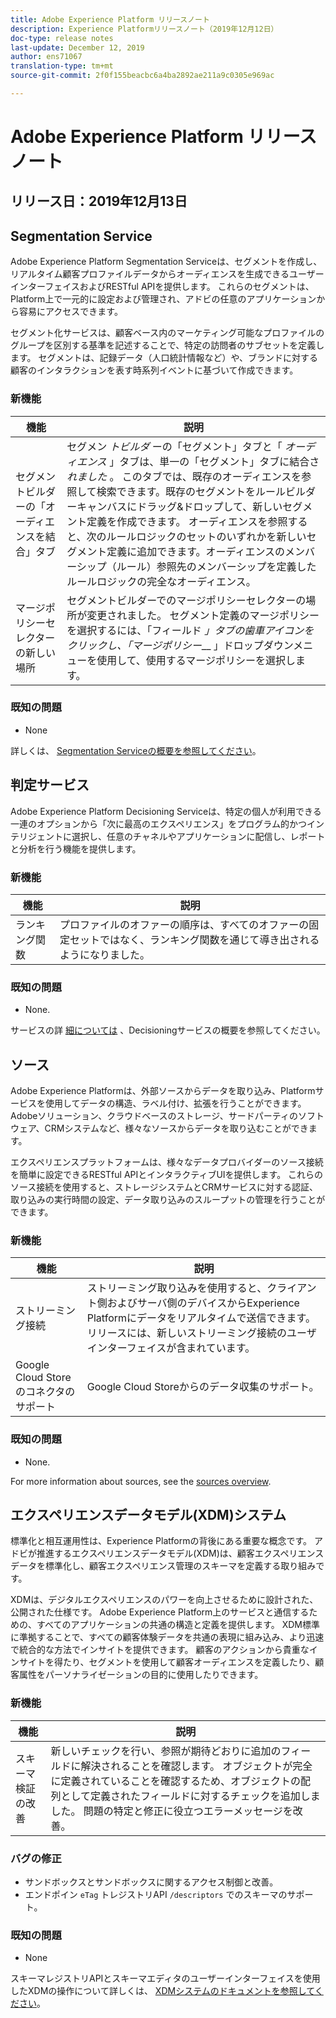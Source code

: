 ```yaml
---
title: Adobe Experience Platform リリースノート
description: Experience Platformリリースノート（2019年12月12日）
doc-type: release notes
last-update: December 12, 2019
author: ens71067
translation-type: tm+mt
source-git-commit: 2f0f155beacbc6a4ba2892ae211a9c0305e969ac

---
```



# Adobe Experience Platform リリースノート

## リリース日：2019年12月13日

## Segmentation Service

Adobe Experience Platform Segmentation Serviceは、セグメントを作成し、リアルタイム顧客プロファイルデータからオーディエンスを生成できるユーザーインターフェイスおよびRESTful APIを提供します。 これらのセグメントは、Platform上で一元的に設定および管理され、アドビの任意のアプリケーションから容易にアクセスできます。

セグメント化サービスは、顧客ベース内のマーケティング可能なプロファイルのグループを区別する基準を記述することで、特定の訪問者のサブセットを定義します。 セグメントは、記録データ（人口統計情報など）や、ブランドに対する顧客のインタラクションを表す時系列イベントに基づいて作成できます。

### 新機能

| 機能 | 説明 |
|--- | ---|
| セグメントビルダーの「オーディエンスを結合」タブ | セグメン _トビルダ_ ーの「セグメント」タブと「 _オーディエンス_ 」タブは、単一の「セグメント」タブに結合さ _れました_ 。 このタブでは、既存のオーディエンスを参照して検索できます。既存のセグメントをルールビルダーキャンバスにドラッグ&amp;ドロップして、新しいセグメント定義を作成できます。 オーディエンスを参照すると、次のルールロジックのセットのいずれかを新しいセグメント定義に追加できます。オーディエンスのメンバーシップ（ルール）参照先のメンバーシップを定義したルールロジックの完全なオーディエンス。 |
| マージポリシーセレクターの新しい場所 | セグメントビルダーでのマージポリシーセレクターの場所が変更されました。 セグメント定義のマージポリシーを選択するには、「フィールド _」タブの歯車アイコンをクリックし、「マージポリシー___ 」ドロップダウンメニューを使用して、使用するマージポリシーを選択します。 |

### 既知の問題

* None

詳しくは、 [Segmentation Serviceの概要を参照してください](../../segmentation/home.md)。

## 判定サービス

Adobe Experience Platform Decisioning Serviceは、特定の個人が利用できる一連のオプションから「次に最高のエクスペリエンス」をプログラム的かつインテリジェントに選択し、任意のチャネルやアプリケーションに配信し、レポートと分析を行う機能を提供します。

### 新機能

| 機能 | 説明 |
| -----------| ---------- |
| ランキング関数 | プロファイルのオファーの順序は、すべてのオファーの固定セットではなく、ランキング関数を通じて導き出されるようになりました。 |

### 既知の問題

* None.

サービスの詳 [細については](../../decisioning-service/home.md) 、Decisioningサービスの概要を参照してください。

## ソース

Adobe Experience Platformは、外部ソースからデータを取り込み、Platformサービスを使用してデータの構造、ラベル付け、拡張を行うことができます。 Adobeソリューション、クラウドベースのストレージ、サードパーティのソフトウェア、CRMシステムなど、様々なソースからデータを取り込むことができます。

エクスペリエンスプラットフォームは、様々なデータプロバイダーのソース接続を簡単に設定できるRESTful APIとインタラクティブUIを提供します。 これらのソース接続を使用すると、ストレージシステムとCRMサービスに対する認証、取り込みの実行時間の設定、データ取り込みのスループットの管理を行うことができます。

### 新機能

| 機能 | 説明 |
| ---------- | ------------ |
| ストリーミング接続 | ストリーミング取り込みを使用すると、クライアント側およびサーバ側のデバイスからExperience Platformにデータをリアルタイムで送信できます。 リリースには、新しいストリーミング接続のユーザインターフェイスが含まれています。 |
| Google Cloud Storeのコネクタのサポート | Google Cloud Storeからのデータ収集のサポート。 |

### 既知の問題

* None.

For more information about sources, see the [sources overview](../../sources/home.md).

## エクスペリエンスデータモデル(XDM)システム

標準化と相互運用性は、Experience Platformの背後にある重要な概念です。 アドビが推進するエクスペリエンスデータモデル(XDM)は、顧客エクスペリエンスデータを標準化し、顧客エクスペリエンス管理のスキーマを定義する取り組みです。

XDMは、デジタルエクスペリエンスのパワーを向上させるために設計された、公開された仕様です。 Adobe Experience Platform上のサービスと通信するための、すべてのアプリケーションの共通の構造と定義を提供します。 XDM標準に準拠することで、すべての顧客体験データを共通の表現に組み込み、より迅速で統合的な方法でインサイトを提供できます。 顧客のアクションから貴重なインサイトを得たり、セグメントを使用して顧客オーディエンスを定義したり、顧客属性をパーソナライゼーションの目的に使用したりできます。

### 新機能

| 機能 | 説明 |
|--- | ---|
| スキーマ検証の改善 | 新しいチェックを行い、参照が期待どおりに追加のフィールドに解決されることを確認します。 オブジェクトが完全に定義されていることを確認するため、オブジェクトの配列として定義されたフィールドに対するチェックを追加しました。 問題の特定と修正に役立つエラーメッセージを改善。 |

### バグの修正

* サンドボックスとサンドボックスに関するアクセス制御と改善。
* エンドポイン `eTag` トレジストリAPI `/descriptors` でのスキーマのサポート。

### 既知の問題

* None

スキーマレジストリAPIとスキーマエディタのユーザーインターフェイスを使用したXDMの操作について詳しくは、 [XDMシステムのドキュメントを参照してください](../../xdm/home.md)。